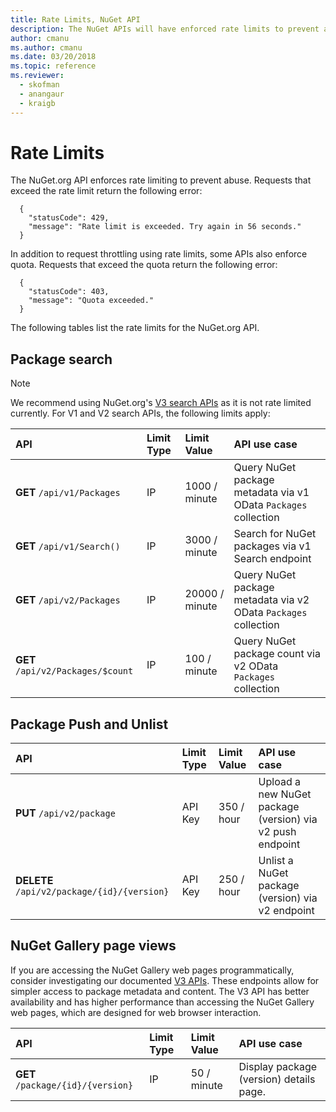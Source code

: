 ```yaml
---
title: Rate Limits, NuGet API
description: The NuGet APIs will have enforced rate limits to prevent abuse.
author: cmanu
ms.author: cmanu
ms.date: 03/20/2018
ms.topic: reference
ms.reviewer: 
  - skofman
  - anangaur
  - kraigb
---
```


# Rate Limits

The NuGet.org API enforces rate limiting to prevent abuse. Requests that exceed the rate limit return the following error: 

  ~~~
    {
      "statusCode": 429,
      "message": "Rate limit is exceeded. Try again in 56 seconds."
    }
  ~~~

In addition to request throttling using rate limits, some APIs also enforce quota. Requests that exceed the quota return the following error:

  ~~~
    {
      "statusCode": 403,
      "message": "Quota exceeded."
    }
  ~~~

The following tables list the rate limits for the NuGet.org API.

## Package search

> [!Note]
> We recommend using NuGet.org's [V3 search APIs](search-query-service-resource.md) as it is not rate limited currently. For V1 and V2 search APIs, the following limits apply:

| API | Limit Type | Limit Value | API use case |
|:---|:---|:---|:---|
**GET** `/api/v1/Packages` | IP | 1000 / minute | Query NuGet package metadata via v1 OData `Packages` collection |
**GET** `/api/v1/Search()` | IP | 3000 / minute | Search for NuGet packages via v1 Search endpoint | 
**GET** `/api/v2/Packages` | IP | 20000 / minute | Query NuGet package metadata via v2 OData `Packages` collection | 
**GET** `/api/v2/Packages/$count` | IP | 100 / minute | Query NuGet package count via v2 OData `Packages` collection | 

## Package Push and Unlist

| API | Limit Type | Limit Value | API use case | 
|:---|:---|:---|:--- |
**PUT** `/api/v2/package` | API Key | 350 / hour | Upload a new NuGet package (version) via v2 push endpoint 
**DELETE** `/api/v2/package/{id}/{version}` | API Key | 250 / hour | Unlist a NuGet package (version) via v2 endpoint 

## NuGet Gallery page views

If you are accessing the NuGet Gallery web pages programmatically, consider investigating our documented [V3 APIs](https://docs.microsoft.com/en-us/nuget/api/overview). These endpoints allow for simpler access to package metadata and content. The V3 API has better availability and has higher performance than accessing the NuGet Gallery web pages, which are designed for web browser interaction.

| API | Limit Type | Limit Value | API use case | 
|:---|:---|:---|:--- |
**GET** `/package/{id}/{version}` | IP | 50 / minute | Display package (version) details page. 
